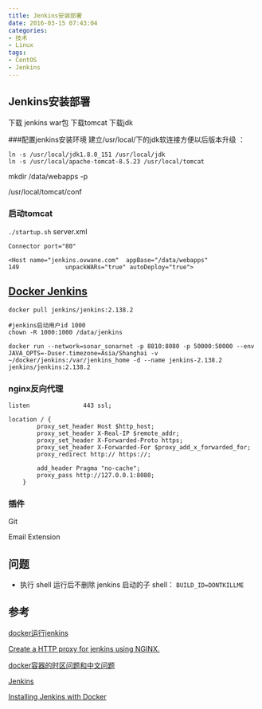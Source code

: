 ```yaml
---
title: Jenkins安装部署
date: 2016-03-15 07:43:04
categories:
- 技术
- Linux
tags:
- CentOS
- Jenkins
---
```


## Jenkins安装部署

下载 jenkins war包
下载tomcat
下载jdk

###配置jenkins安装环境
建立/usr/local/下的jdk软连接方便以后版本升级 ：

```
ln -s /usr/local/jdk1.8.0_151 /usr/local/jdk
ln -s /usr/local/apache-tomcat-8.5.23 /usr/local/tomcat
```


mkdir /data/webapps -p

/usr/local/tomcat/conf

### 启动tomcat

`./startup.sh`
server.xml

```
Connector port="80" 

<Host name="jenkins.ovwane.com"  appBase="/data/webapps"
149             unpackWARs="true" autoDeploy="true">
```



## [Docker Jenkins](https://hub.docker.com/r/jenkins/jenkins/)

```shell
docker pull jenkins/jenkins:2.138.2
```

```shell
#jenkins启动用户id 1000
chown -R 1000:1000 /data/jenkins
```

```shell
docker run --network=sonar_sonarnet -p 8810:8080 -p 50000:50000 --env JAVA_OPTS=-Duser.timezone=Asia/Shanghai -v ~/docker/jenkins:/var/jenkins_home -d --name jenkins-2.138.2 jenkins/jenkins:2.138.2 
```



### nginx反向代理

```nginx
listen               443 ssl;

location / {
        proxy_set_header Host $http_host;
        proxy_set_header X-Real-IP $remote_addr;
        proxy_set_header X-Forwarded-Proto https;
        proxy_set_header X-Forwarded-For $proxy_add_x_forwarded_for;
        proxy_redirect http:// https://;

        add_header Pragma "no-cache";
        proxy_pass http://127.0.0.1:8080;
    }
```



### 插件

Git

Email Extension



## 问题

- 执行 shell 运行后不删除 jenkins 启动的子 shell： `BUILD_ID=DONTKILLME`



## 参考

[docker运行jenkins](https://www.jianshu.com/p/3671eb8de971)

[Create a HTTP proxy for jenkins using NGINX.](https://gist.github.com/rdegges/913102)

[docker容器的时区问题和中文问题](https://www.jianshu.com/p/9299e2685976)

[Jenkins](https://jenkins.io/download/)

[Installing Jenkins with Docker](https://wiki.jenkins.io/display/JENKINS/Installing+Jenkins+with+Docker)